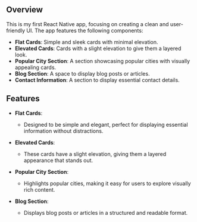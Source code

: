 ## Overview

This is my first React Native app, focusing on creating a clean and user-friendly UI. The app features the following components:

- **Flat Cards**: Simple and sleek cards with minimal elevation.
- **Elevated Cards**: Cards with a slight elevation to give them a layered look.
- **Popular City Section**: A section showcasing popular cities with visually appealing cards.
- **Blog Section**: A space to display blog posts or articles.
- **Contact Information**: A section to display essential contact details.

## Features

- **Flat Cards**: 
  - Designed to be simple and elegant, perfect for displaying essential information without distractions.

- **Elevated Cards**: 
  - These cards have a slight elevation, giving them a layered appearance that stands out.

- **Popular City Section**:
  - Highlights popular cities, making it easy for users to explore visually rich content.

- **Blog Section**:
  - Displays blog posts or articles in a structured and readable format.
